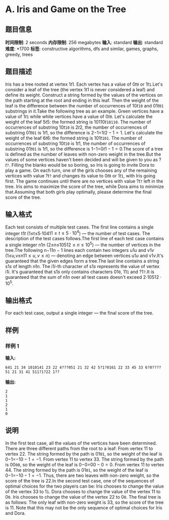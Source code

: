 # A. Iris and Game on the Tree

## 题目信息

**时间限制**: 2 seconds
**内存限制**: 256 megabytes
**输入**: standard
**输出**: standard
**难度**: *1700
**标签**: constructive algorithms, dfs and similar, games, graphs, greedy, trees

## 题目描述

Iris has a tree rooted at vertex 1$t$$1$. Each vertex has a value of 0$t$$\mathtt 0$ or 1$t$$\mathtt 1$.Let's consider a leaf of the tree (the vertex 1$t$$1$ is never considered a leaf) and define its weight. Construct a string formed by the values of the vertices on the path starting at the root and ending in this leaf. Then the weight of the leaf is the difference between the number of occurrences of 10$t$$\mathtt{10}$ and 01$t$$\mathtt{01}$ substrings in it.Take the following tree as an example. Green vertices have a value of 1$t$$\mathtt 1$ while white vertices have a value of 0$t$$\mathtt 0$. Let's calculate the weight of the leaf 5$t$$5$: the formed string is 10110$t$$\mathtt{10110}$. The number of occurrences of substring 10$t$$\mathtt{10}$ is 2$t$$2$, the number of occurrences of substring 01$t$$\mathtt{01}$ is 1$t$$1$, so the difference is 2−1=1$t$$2 - 1 = 1$. Let's calculate the weight of the leaf 6$t$$6$: the formed string is 101$t$$\mathtt{101}$. The number of occurrences of substring 10$t$$\mathtt{10}$ is 1$t$$1$, the number of occurrences of substring 01$t$$\mathtt{01}$ is 1$t$$1$, so the difference is 1−1=0$t$$1 - 1 = 0$.The score of a tree is defined as the number of leaves with non-zero weight in the tree.But the values of some vertices haven't been decided and will be given to you as ?$t$$\texttt{?}$. Filling the blanks would be so boring, so Iris is going to invite Dora to play a game. On each turn, one of the girls chooses any of the remaining vertices with value ?$t$$\texttt{?}$ and changes its value to 0$t$$\mathtt{0}$ or 1$t$$\mathtt{1}$, with Iris going first. The game continues until there are no vertices with value ?$t$$\mathtt{?}$ left in the tree. Iris aims to maximize the score of the tree, while Dora aims to minimize that.Assuming that both girls play optimally, please determine the final score of the tree.

## 输入格式

Each test consists of multiple test cases. The first line contains a single integer t$1$$t$ (1≤t≤5⋅104$1$$1 \leq t \leq 5\cdot 10^4$) — the number of test cases. The description of the test cases follows.The first line of each test case contains a single integer n$1$$n$ (2≤n≤105$1$$2 \leq n \leq 10^5$) — the number of vertices in the tree.The following n−1$1$$n - 1$ lines each contain two integers u$1$$u$ and v$1$$v$ (1≤u,v≤n$1$$1 \leq u, v \leq n$) — denoting an edge between vertices u$1$$u$ and v$1$$v$.It's guaranteed that the given edges form a tree.The last line contains a string s$1$$s$ of length n$1$$n$. The i$1$$i$-th character of s$1$$s$ represents the value of vertex i$1$$i$. It's guaranteed that s$1$$s$ only contains characters 0$1$$\mathtt{0}$, 1$1$$\mathtt{1}$ and ?$1$$\mathtt{?}$.It is guaranteed that the sum of n$1$$n$ over all test cases doesn't exceed 2⋅105$1$$2\cdot 10^5$.

## 输出格式

For each test case, output a single integer — the final score of the tree.

## 样例

### 样例 1

**输入:**
```
641 21 34 1010141 23 22 4???051 21 32 42 5?1?0161 22 33 45 33 6?0????51 21 31 41 511?1?22 1??
```

**输出:**
```
2
1
1
2
1
0
```

## 说明

In the first test case, all the values of the vertices have been determined. There are three different paths from the root to a leaf: From vertex 1$1$ to vertex 2$2$. The string formed by the path is 01$\mathtt{01}$, so the weight of the leaf is 0−1=−1$0-1=-1$. From vertex 1$1$ to vertex 3$3$. The string formed by the path is 00$\mathtt{00}$, so the weight of the leaf is 0−0=0$0-0=0$. From vertex 1$1$ to vertex 4$4$. The string formed by the path is 01$\mathtt{01}$, so the weight of the leaf is 0−1=−1$0-1=-1$. Thus, there are two leaves with non-zero weight, so the score of the tree is 2$2$.In the second test case, one of the sequences of optimal choices for the two players can be: Iris chooses to change the value of the vertex 3$3$ to 1$\mathtt 1$. Dora chooses to change the value of the vertex 1$1$ to 0$\mathtt 0$. Iris chooses to change the value of the vertex 2$2$ to 0$\mathtt 0$. The final tree is as follows: The only leaf with non-zero weight is 3$3$, so the score of the tree is 1$1$. Note that this may not be the only sequence of optimal choices for Iris and Dora.
